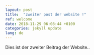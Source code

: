 ```yaml
---
layout: post
title:  "zweiter post der website !"
ref: welcome
date: 2018-11-29 06:08:44 +0100
categories: jekyll update
lang: de
---
```


<div class="post-inner-main"><p>Dies ist der zweiter Beitrag der Website..</p></div>
